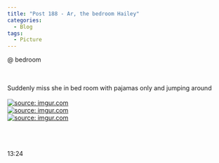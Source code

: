```yaml
---
title: "Post 188 - Ar, the bedroom Hailey"
categories:
  - Blog
tags:
  - Picture
---
```


@ bedroom

<br/>

<br/>
Suddenly miss she in bed room with pajamas only and jumping around
<br/>

<br/>
<a href="https://imgur.com/sN3ehwF"><img src="https://i.imgur.com/sN3ehwF.jpg" title="source: imgur.com" /></a>
<br/>
<a href="https://imgur.com/nHDkcD9"><img src="https://i.imgur.com/nHDkcD9.jpg" title="source: imgur.com" /></a>
<br/>
<a href="https://imgur.com/JkA3EAA"><img src="https://i.imgur.com/JkA3EAA.jpg" title="source: imgur.com" /></a>

<br/>

<br/>


<br/>

<br/>


13:24
<script src="https://utteranc.es/client.js"
        repo="serendipityinlife/serendipityinlife.github.io"
        issue-term="pathname"
        theme="github-light"
        crossorigin="anonymous"
        async>
</script>
